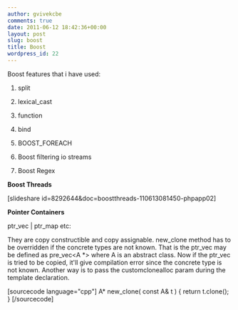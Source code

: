 ```yaml
---
author: gvivekcbe
comments: true
date: 2011-06-12 18:42:36+00:00
layout: post
slug: boost
title: Boost
wordpress_id: 22
---
```


Boost features that i have used:



	
  1. split

	
  2. lexical_cast

	
  3. function

	
  4. bind

	
  5. BOOST_FOREACH

	
  6. Boost filtering io streams

	
  7. Boost Regex




**Boost Threads**


[slideshare id=8292644&doc=boostthreads-110613081450-phpapp02]

**Pointer Containers**

ptr_vec | ptr_map etc:

They are copy constructible and copy assignable. new_clone method has to be overridden if the concrete types are not known. That is the ptr_vec may be defined as pre_vec<A *> where A is an abstract class. Now if the ptr_vec is tried to be copied, it'll give compilation error since the concrete type is not known. Another way is to pass the customclonealloc param during the template declaration.

[sourcecode language="cpp"]
A* new_clone( const A& t )
{
    return t.clone();
}
[/sourcecode]
